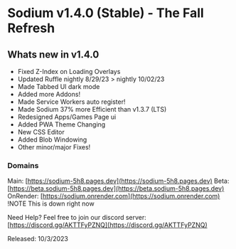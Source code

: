 # Sodium v1.4.0 (Stable) - The Fall Refresh

## Whats new in v1.4.0

- Fixed Z-Index on Loading Overlays
- Updated Ruffle nightly 8/29/23 > nightly 10/02/23
- Made Tabbed UI dark mode
- Added more Addons!
- Made Service Workers auto register!
- Made Sodium 37% more Efficient than v1.3.7 (LTS)
- Redesigned Apps/Games Page ui
- Added PWA Theme Changing
- New CSS Editor
- Added Blob Windowing
- Other minor/major Fixes!

### Domains

Main: [https://sodium-5h8.pages.dev](https://sodium-5h8.pages.dev)
Beta: [https://beta.sodium-5h8.pages.dev](https://beta.sodium-5h8.pages.dev)
OnRender: [https://sodium.onrender.com](https://sodium.onrender.com) !NOTE This is down right now

Need Help? Feel free to join our discord server: [https://discord.gg/AKTTFyPZNQ](https://discord.gg/AKTTFyPZNQ)

Released: 10/3/2023
